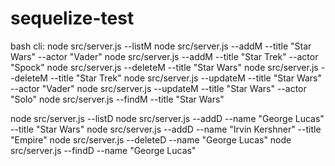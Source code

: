 # sequelize-test

bash cli:
node src/server.js --listM
node src/server.js --addM --title "Star Wars" --actor "Vader"
node src/server.js --addM --title "Star Trek" --actor "Spock"
node src/server.js --deleteM --title "Star Wars"
node src/server.js --deleteM --title "Star Trek"
node src/server.js --updateM --title "Star Wars" --actor "Vader"
node src/server.js --updateM --title "Star Wars" --actor "Solo"
node src/server.js --findM --title "Star Wars"

node src/server.js --listD
node src/server.js --addD --name "George Lucas" --title "Star Wars"
node src/server.js --addD --name "Irvin Kershner" --title "Empire"
node src/server.js --deleteD --name "George Lucas"
node src/server.js --findD --name "George Lucas"
